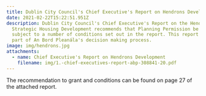 ```yaml
---
title: Dublin City Council's Chief Executive's Report on Hendrons Development
date: 2021-02-22T15:22:51.951Z
description: Dublin City Council's Chief Executive's Report on the Hendrons
  Strategic Housing Development recommends that Planning Permission be granted
  subject to a number of conditions set out in the report. This report will form
  part of An Bord Pleanála's decision making process.
image: img/hendrons.jpg
attachments:
  - name: Chief Executive's Report on Hendrons Development
    filename: img/1.-chief-executives-report-abp-308841-20.pdf
---
```

The recommendation to grant and conditions can be found on page 27 of the attached report.